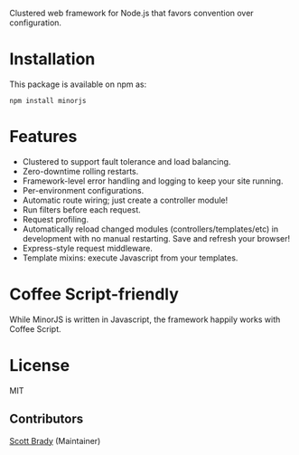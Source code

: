 Clustered web framework for Node.js that favors convention over configuration.

# Installation

This package is available on npm as:

```
npm install minorjs
```

# Features

* Clustered to support fault tolerance and load balancing.
* Zero-downtime rolling restarts.
* Framework-level error handling and logging to keep your site running.
* Per-environment configurations.
* Automatic route wiring; just create a controller module!
* Run filters before each request.
* Request profiling.
* Automatically reload changed modules (controllers/templates/etc) in development with no manual restarting. Save and refresh your browser!
* Express-style request middleware.
* Template mixins: execute Javascript from your templates.

# Coffee Script-friendly

While MinorJS is written in Javascript, the framework happily works with Coffee Script.

# License

MIT

## Contributors

[Scott Brady](https://github.com/scottbrady) (Maintainer)